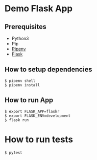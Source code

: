 # Demo Flask App

## Prerequisites

* Python3
* Pip
* [Pipenv](https://pipenv-fork.readthedocs.io/en/latest/#install-pipenv-today)
* [Flask](https://flask.palletsprojects.com/en/1.1.x/installation/#installation)


## How to setup dependencies

    $ pipenv shell
    $ pipenv install

## How to run App

    $ export FLASK_APP=flaskr
    $ export FLASK_ENV=development
    $ flask run

# How to run tests

    $ pytest